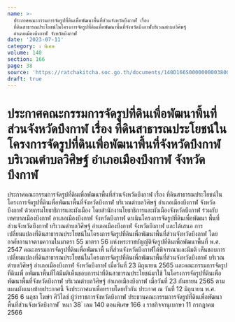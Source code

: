 ```yaml
---
name: >-
  ประกาศคณะกรรมการจัดรูปที่ดินเพื่อพัฒนาพื้นที่ส่วนจังหวัดบึงกาฬ เรื่อง
  ที่ดินสาธารณประโยชน์ในโครงการจัดรูปที่ดินเพื่อพัฒนาพื้นที่จังหวัดบึงกาฬบริเวณตำบลวิศิษฐ์
  อำเภอเมืองบึงกาฬ จังหวัดบึงกาฬ
date: '2023-07-11'
category: ง พิเศษ
volume: 140
section: 166
page: 38
source: 'https://ratchakitcha.soc.go.th/documents/140D166S0000000003800.pdf'
draft: true
---
```


# ประกาศคณะกรรมการจัดรูปที่ดินเพื่อพัฒนาพื้นที่ส่วนจังหวัดบึงกาฬ เรื่อง ที่ดินสาธารณประโยชน์ในโครงการจัดรูปที่ดินเพื่อพัฒนาพื้นที่จังหวัดบึงกาฬบริเวณตำบลวิศิษฐ์ อำเภอเมืองบึงกาฬ จังหวัดบึงกาฬ

ประกาศคณะกรรมการจัดรูปที่ดินเพื่อพัฒนาพื้นที่ส่วนจังหวัดบึงกาฬ เรื่อง ที่ดินสาธารณประโยชน์ในโครงการจัดรูปที่ดินเพื่อพัฒนาพื้นที่จังหวัดบึงกาฬ บริเวณตำบลวิศิษฐ์ อำเภอเมืองบึงกาฬ จังหวัดบึงกาฬ ด้วยกรมโยธาธิการและผังเมือง โดยสำนักงานโยธาธิการและผังเมืองจังหวัดบึงกาฬ ร่วมกับเทศบาลเมืองบึงกาฬ อาเภอเมืองบึงกาฬ จังหวัดบึงกาฬ ดาเนินโครงการจัดรูปที่ดินเพื่อพัฒนา พื้นที่ส่วนจังหวัดบึงกาฬ บริเวณตำบลวิศิษฐ์ อำเภอเมืองบึงกาฬ จังหวัดบึงกาฬ และได้เสนอ การเปลี่ยนแปลงที่ดินสาธารณประโยชน์ในโครงการจัดรูปที่ดินเพื่อพัฒนาพื้นที่ส่วนจังหวัดบึงกาฬ โดยอาศัยอานาจตามความในมาตรา 55 มาตรา 56 แห่งพระราชบัญญัติจัดรูปที่ดินเพื่อพัฒนาพื้นที่ พ.ศ. 2547 คณะกรรมการจัดรูปที่ดินเพื่อพัฒนาพื้ นที่ส่วนจังหวัดบึงกาฬได้พิจารณาและมีมติ เห็นชอบการเปลี่ยนแปลงที่ดินสาธารณประโยชน์ในโครงการจัดรูปที่ดินเพื่อพัฒนาพื้นที่ส่วนจังหวัดบึงกาฬ บริเวณตำบลวิศิษฐ์ อำเภอเมืองบึงกาฬ จังหวัดบึงกาฬ เมื่อวันที่ 23 มิถุนายน 2565 และคณะกรรมการจัดรูปที่ดินเพื่ อพัฒนาพื้นที่ได้มีมติเห็นชอบการนำที่ดินสาธารณประโยชน์มาใช้ ในโครงการจัดรูปที่ดินเพื่อพัฒนาพื้นที่จังหวัดบึงกาฬ บริเวณตำบลวิศิษฐ์ อำเภอเมืองบึงกาฬ เมื่อวันที่ 23 กันยายน 2565 ตามแผนผังแนบท้ายประกาศนี้ จึงประกาศมาเพื่อทราบโดยทั่วกัน ประกาศ ณ วันที่ 12 มิถุนายน พ.ศ. 256 6 นฤชา โฆษำ ศิวิไลซ์ ผู้ว่าราชการจังหวัดบึงกาฬ ประธานคณะกรรมการจัดรูปที่ดินเพื่อพัฒนาพื้นที่ส่วนจังหวัดบึงกาฬ ้ หนา 38 ่ เลม 140 ตอนพิเศษ 166 ง ราชกิจจานุเบกษา 11 กรกฎาคม 2566

